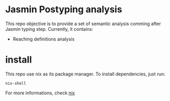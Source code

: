 # Jasmin Postyping analysis

This repo objective is to provide a set of semantic analysis comming after Jasmin typing step.
Currently, it contains: 
- Reaching definitions analysis


# install 

This repo use nix as its package manager. To install dependencies, just run:
```
nix-shell
``` 

For more informations, check [nix](https://nixos.org/)

